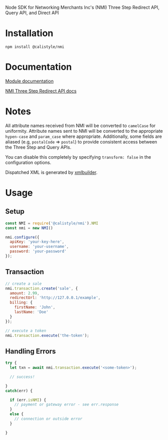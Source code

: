 Node SDK for Networking Merchants Inc's (NMI) Three Step Redirect API, Query API, and Direct API

# Installation
```
npm install @calistyle/nmi
```

# Documentation

[Module documentation](https://github.com/calistyle/nmi/docs.md)

[NMI Three Step Redirect API docs](https://secure.networkmerchants.com/gw/merchants/resources/integration/integration_portal.php#3step_methodology)

# Notes

All attribute names received from NMI will be converted to `camelCase` for uniformity. Attribute names sent to NMI will be converted to the appropriate `hypen-case` and `param_case` where appropriate. Additionally, some fields are aliased (e.g, `postalCode` => `postal`) to provide consistent access between the Three Step and Query APIs. 

You can disable this completely by specifying `transform: false` in the configuration options.

Dispatched XML is generated by [xmlbuilder](https://github.com/oozcitak/xmlbuilder-js/wiki/Conversion-From-Object).

# Usage

## Setup
```js
const NMI = require('@calistyle/nmi').NMI
const nmi = new NMI()

nmi.configure({
  apiKey: 'your-key-here',
  username: 'your-username',
  password: 'your-password'
});
```

## Transaction
```js
// create a sale
nmi.transaction.create('sale', {
  amount: 2.99,
  redirectUrl: 'http://127.0.0.1/example',
  billing: {
    firstName: 'John',
    lastName: 'Doe'
  }
});

// execute a token
nmi.transaction.execute('the-token');
```

## Handling Errors
```js
try {
  let txn = await nmi.transaction.execute('<some-token>');

  // success!

}
catch(err) {

  if (err.isNMI) {
    // payment or gateway error - see err.response
  }
  else {
    // connection or outside error
  }

}
```
